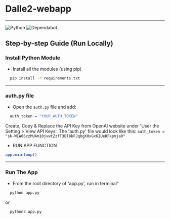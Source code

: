 # Dalle2-webapp
---
![Python](https://img.shields.io/badge/python-3670A0?style=for-the-badge&logo=python&logoColor=ffdd54)
![Dependabot](https://img.shields.io/badge/dependabot-025E8C?style=for-the-badge&logo=dependabot&logoColor=white)

## Step-by-step Guide (Run Locally)
### Install Python Module
- Install all the modules (using pip)
```bash
  pip install -r requirements.txt
```

---
### auth.py file
- Open the ```auth.py``` file and add: 
```bash
  auth_token = "YOUR_AUTH_TOKEN"
```
Create, Copy & Replace the API Key from OpenAI website under 'User the Setting > View API Keys'. The 'auth.py' file would look like this: `auth_token = "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"`

- RUN APP FUNCTION
```bash
app.mainloop()
```

---
### Run The App
- From the root directory of 'app.py', run in terminal" 
```bash
  python app.py
```
or
```bash
  python3 app.py
```
